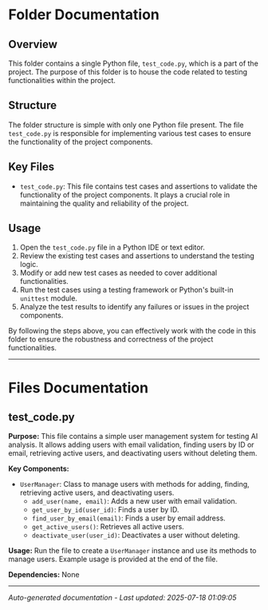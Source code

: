 # Folder Documentation

## Overview
This folder contains a single Python file, `test_code.py`, which is a part of the project. The purpose of this folder is to house the code related to testing functionalities within the project.

## Structure
The folder structure is simple with only one Python file present. The file `test_code.py` is responsible for implementing various test cases to ensure the functionality of the project components.

## Key Files
- `test_code.py`: This file contains test cases and assertions to validate the functionality of the project components. It plays a crucial role in maintaining the quality and reliability of the project.

## Usage
1. Open the `test_code.py` file in a Python IDE or text editor.
2. Review the existing test cases and assertions to understand the testing logic.
3. Modify or add new test cases as needed to cover additional functionalities.
4. Run the test cases using a testing framework or Python's built-in `unittest` module.
5. Analyze the test results to identify any failures or issues in the project components.

By following the steps above, you can effectively work with the code in this folder to ensure the robustness and correctness of the project functionalities.

---

# Files Documentation

## test_code.py

**Purpose:** This file contains a simple user management system for testing AI analysis. It allows adding users with email validation, finding users by ID or email, retrieving active users, and deactivating users without deleting them.

**Key Components:**
- `UserManager`: Class to manage users with methods for adding, finding, retrieving active users, and deactivating users.
  - `add_user(name, email)`: Adds a new user with email validation.
  - `get_user_by_id(user_id)`: Finds a user by ID.
  - `find_user_by_email(email)`: Finds a user by email address.
  - `get_active_users()`: Retrieves all active users.
  - `deactivate_user(user_id)`: Deactivates a user without deleting.
  
**Usage:** Run the file to create a `UserManager` instance and use its methods to manage users. Example usage is provided at the end of the file.

**Dependencies:** None

---
*Auto-generated documentation - Last updated: 2025-07-18 01:09:05*
